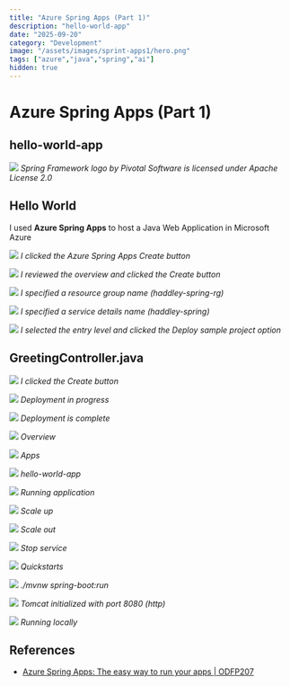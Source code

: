 ```yaml
---
title: "Azure Spring Apps (Part 1)"
description: "hello-world-app"
date: "2025-09-20"
category: "Development"
image: "/assets/images/sprint-apps1/hero.png"
tags: ["azure","java","spring","ai"]
hidden: true
---
```


# Azure Spring Apps (Part 1)

## hello-world-app

![](/assets/images/sprint-apps1/spring-framework-logo-2018.svg)
*Spring Framework logo by Pivotal Software is licensed under Apache License 2.0*


## Hello World

I used **Azure Spring Apps** to host a Java Web Application in Microsoft Azure

![](/assets/images/sprint-apps1/screenshot-2023-10-24-at-11.56.47-am-2136x1150.png)
*I clicked the Azure Spring Apps Create button*

![](/assets/images/sprint-apps1/screenshot-2023-10-24-at-11.57.01-am-2136x1157.png)
*I reviewed the overview and clicked the Create button*

![](/assets/images/sprint-apps1/screenshot-2023-10-24-at-11.57.46-am-2136x1151.png)
*I specified a resource group name (haddley-spring-rg)*

![](/assets/images/sprint-apps1/screenshot-2023-10-24-at-11.58.33-am-2136x1151.png)
*I specified a service details name (haddley-spring)*

![](/assets/images/sprint-apps1/screenshot-2023-10-24-at-11.58.47-am-2136x1157.png)
*I selected the entry level and clicked the Deploy sample project option*


## GreetingController.java

![](/assets/images/sprint-apps1/screenshot-2023-10-24-at-11.59.18-am-2136x1151.png)
*I clicked the Create button*

![](/assets/images/sprint-apps1/screenshot-2023-10-24-at-11.59.39-am-2136x1154.png)
*Deployment in progress*

![](/assets/images/sprint-apps1/screenshot-2023-10-24-at-12.51.39-pm-2136x1156.png)
*Deployment is complete*

![](/assets/images/sprint-apps1/screenshot-2023-10-24-at-12.52.00-pm-2136x1153.png)
*Overview*

![](/assets/images/sprint-apps1/screenshot-2023-10-24-at-12.52.19-pm-2136x1154.png)
*Apps*

![](/assets/images/sprint-apps1/screenshot-2023-10-24-at-12.52.34-pm-2136x1157.png)
*hello-world-app*

![](/assets/images/sprint-apps1/screenshot-2023-10-24-at-12.52.48-pm-2136x1229.png)
*Running application*

![](/assets/images/sprint-apps1/screenshot-2023-10-24-at-12.54.11-pm-2136x1113.png)
*Scale up*

![](/assets/images/sprint-apps1/screenshot-2023-10-24-at-12.54.34-pm-2136x1113.png)
*Scale out*

![](/assets/images/sprint-apps1/screenshot-2023-10-24-at-12.55.39-pm-2136x1113.png)
*Stop service*

![](/assets/images/sprint-apps1/screenshot-2023-10-24-at-12.56.25-pm-2136x1116.png)
*Quickstarts*

![](/assets/images/sprint-apps1/screenshot-2023-10-24-at-2.50.38-pm-2136x968.png)
*./mvnw spring-boot:run*

![](/assets/images/sprint-apps1/screenshot-2023-10-24-at-2.49.29-pm-2136x1245.png)
*Tomcat initialized with port 8080 (http)*

![](/assets/images/sprint-apps1/screenshot-2023-10-24-at-2.49.57-pm-2136x268.png)
*Running locally*
## References

- [Azure Spring Apps: The easy way to run your apps | ODFP207](https://www.youtube.com/watch?v=64AWFTbDwHg)

